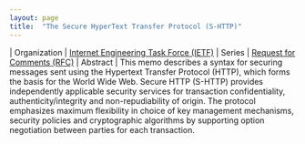 ```yaml
---
layout: page
title:  "The Secure HyperText Transfer Protocol (S-HTTP)"
---
```


| Organization | [Internet Engineering Task Force (IETF)](..)
| Series | [Request for Comments (RFC)](..)
| Abstract | This memo describes a syntax for securing messages sent using the Hypertext Transfer Protocol (HTTP), which forms the basis for the World Wide Web. Secure HTTP (S-HTTP) provides independently applicable security services for transaction confidentiality, authenticity/integrity and non-repudiability of origin. The protocol emphasizes maximum flexibility in choice of key management mechanisms, security policies and cryptographic algorithms by supporting option negotiation between parties for each transaction.